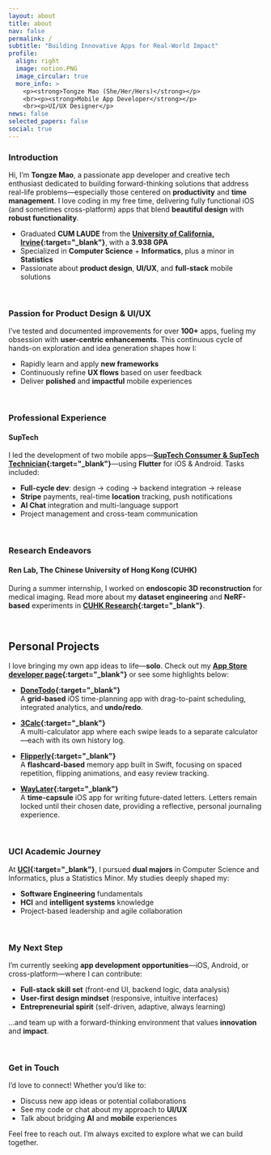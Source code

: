 ```yaml
---
layout: about
title: about
nav: false
permalink: /
subtitle: "Building Innovative Apps for Real-World Impact"
profile:
  align: right
  image: notion.PNG
  image_circular: true
  more_info: >
    <p><strong>Tongze Mao (She/Her/Hers)</strong></p>
    <br><p><strong>Mobile App Developer</strong></p>
    <br><p>UI/UX Designer</p>
news: false
selected_papers: false
social: true
---
```


### Introduction

Hi, I’m **Tongze Mao**, a passionate app developer and creative tech enthusiast dedicated to building forward-thinking solutions that address real-life problems—especially those centered on **productivity** and **time management**. I love coding in my free time, delivering fully functional iOS (and sometimes cross-platform) apps that blend **beautiful design** with **robust functionality**.

- Graduated **CUM LAUDE** from the **[University of California, Irvine](https://t-mao.github.io/projects/UCI/){:target="\_blank"}**, with a **3.938 GPA**
- Specialized in **Computer Science** + **Informatics**, plus a minor in **Statistics**
- Passionate about **product design**, **UI/UX**, and **full-stack** mobile solutions

<br>

### Passion for Product Design & UI/UX

I’ve tested and documented improvements for over **100+** apps, fueling my obsession with **user-centric enhancements**. This continuous cycle of hands-on exploration and idea generation shapes how I:

- Rapidly learn and apply **new frameworks**
- Continuously refine **UX flows** based on user feedback
- Deliver **polished** and **impactful** mobile experiences

<br>

### Professional Experience

#### **SupTech**

I led the development of two mobile apps—**[SupTech Consumer & SupTech Technician](https://t-mao.github.io/projects/SupTech/){:target="\_blank"}**—using **Flutter** for iOS & Android. Tasks included:

- **Full-cycle dev**: design → coding → backend integration → release
- **Stripe** payments, real-time **location** tracking, push notifications
- **AI Chat** integration and multi-language support
- Project management and cross-team communication

<br>

### Research Endeavors

#### **Ren Lab, The Chinese University of Hong Kong (CUHK)**

During a summer internship, I worked on **endoscopic 3D reconstruction** for medical imaging. Read more about my **dataset engineering** and **NeRF-based** experiments in **[CUHK Research](https://t-mao.github.io/projects/CUHK/){:target="\_blank"}**.

<br>

## Personal Projects

I love bringing my own app ideas to life—**solo**. Check out my **[App Store developer page](https://apps.apple.com/us/developer/tongze-mao/id1801828453){:target="\_blank"}** or see some highlights below:

- **[DoneTodo](https://t-mao.github.io/projects/DoneTodo/){:target="\_blank"}**  
  A **grid-based** iOS time-planning app with drag-to-paint scheduling, integrated analytics, and **undo/redo**.

- **[3Calc](https://t-mao.github.io/projects/3Calc/){:target="\_blank"}**  
  A multi-calculator app where each swipe leads to a separate calculator—each with its own history log.

- **[Flipperly](https://t-mao.github.io/projects/Flipperly/){:target="\_blank"}**  
  A **flashcard-based** memory app built in Swift, focusing on spaced repetition, flipping animations, and easy review tracking.

- **[WayLater](https://t-mao.github.io/projects/WayLater/){:target="\_blank"}**  
  A **time-capsule** iOS app for writing future-dated letters. Letters remain locked until their chosen date, providing a reflective, personal journaling experience.

<br>

### UCI Academic Journey

At **[UCI](https://t-mao.github.io/projects/UCI/){:target="\_blank"}**, I pursued **dual majors** in Computer Science and Informatics, plus a Statistics Minor. My studies deeply shaped my:

- **Software Engineering** fundamentals
- **HCI** and **intelligent systems** knowledge
- Project-based leadership and agile collaboration

<br>

### My Next Step

I’m currently seeking **app development opportunities**—iOS, Android, or cross-platform—where I can contribute:

- **Full-stack skill set** (front-end UI, backend logic, data analysis)
- **User-first design mindset** (responsive, intuitive interfaces)
- **Entrepreneurial spirit** (self-driven, adaptive, always learning)

…and team up with a forward-thinking environment that values **innovation** and **impact**.

<br>

### Get in Touch

I’d love to connect! Whether you’d like to:

- Discuss new app ideas or potential collaborations
- See my code or chat about my approach to **UI/UX**
- Talk about bridging **AI** and **mobile** experiences

Feel free to reach out. I’m always excited to explore what we can build together.

<br>
